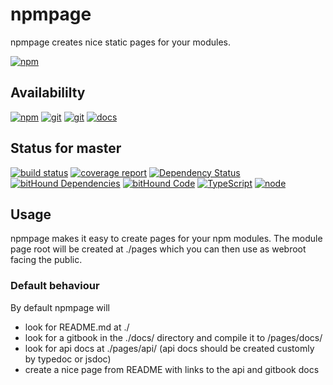 # npmpage
npmpage creates nice static pages for your modules.

[![npm](https://push.rocks/assets/repo-header.svg)](https://push.rocks)

## Availabililty
[![npm](https://push.rocks/assets/repo-button-npm.svg)](https://www.npmjs.com/package/npmpage)
[![git](https://push.rocks/assets/repo-button-git.svg)](https://gitlab.com/pushrocks/npmpage)
[![git](https://push.rocks/assets/repo-button-mirror.svg)](https://github.com/pushrocks/npmpage)
[![docs](https://push.rocks/assets/repo-button-docs.svg)](https://pushrocks.gitlab.io/npmpage/docs)

## Status for master
[![build status](https://gitlab.com/pushrocks/npmpage/badges/master/build.svg)](https://gitlab.com/pushrocks/npmpage/commits/master)
[![coverage report](https://gitlab.com/pushrocks/npmpage/badges/master/coverage.svg)](https://gitlab.com/pushrocks/npmpage/commits/master)
[![Dependency Status](https://david-dm.org/pushrocks/npmpage.svg)](https://david-dm.org/pushrocks/npmpage)
[![bitHound Dependencies](https://www.bithound.io/github/pushrocks/npmpage/badges/dependencies.svg)](https://www.bithound.io/github/pushrocks/npmpage/master/dependencies/npm)
[![bitHound Code](https://www.bithound.io/github/pushrocks/npmpage/badges/code.svg)](https://www.bithound.io/github/pushrocks/npmpage)
[![TypeScript](https://img.shields.io/badge/TypeScript-2.x-blue.svg)](https://nodejs.org/dist/latest-v6.x/docs/api/)
[![node](https://img.shields.io/badge/node->=%206.x.x-blue.svg)](https://nodejs.org/dist/latest-v6.x/docs/api/)

## Usage
npmpage makes it easy to create pages for your npm modules.
The module page root will be created at ./pages which you can then use as webroot facing the public. 

### Default behaviour
By default npmpage will

* look for README.md at ./
* look for a gitbook in the ./docs/ directory and compile it to /pages/docs/
* look for api docs at ./pages/api/ (api docs should be created customly by typedoc or jsdoc)
* create a nice page from README with links to the api and gitbook docs
